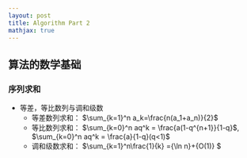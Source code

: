 ```yaml
---
layout: post
title: Algorithm Part 2
mathjax: true
---
```


## 算法的数学基础

### 序列求和

- 等差，等比数列与调和级数
    - 等差数列求和： $\sum_{k=1}^n a_k=\frac{n(a_1+a_n)}{2}$
    - 等比数列求和： $\sum_{k=0}^n aq^k = \frac{a(1-q^{n+1}}{1-q}$, $\sum_{k=0}^n aq^k = \frac{a}{1-q}(q<1)$
    - 调和级数求和： $\sum_{k=1}^n\frac{1}{k} ={\ln n}+{O(1)} $